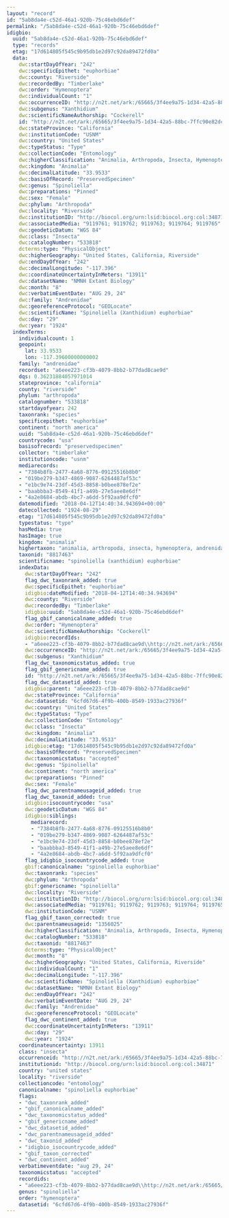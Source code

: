 ```yaml
---
layout: "record"
id: "5ab8da4e-c52d-46a1-920b-75c46ebd6def"
permalink: "/5ab8da4e-c52d-46a1-920b-75c46ebd6def"
idigbio:
  uuid: "5ab8da4e-c52d-46a1-920b-75c46ebd6def"
  type: "records"
  etag: "17d614805f545c9b95db1e2d97c92da89472fd0a"
  data:
    dwc:startDayOfYear: "242"
    dwc:specificEpithet: "euphorbiae"
    dwc:county: "Riverside"
    dwc:recordedBy: "Timberlake"
    dwc:order: "Hymenoptera"
    dwc:individualCount: "1"
    dwc:occurrenceID: "http://n2t.net/ark:/65665/3f4ee9a75-1d34-42a5-88bc-7ffc90e82dcf"
    dwc:subgenus: "Xanthidium"
    dwc:scientificNameAuthorship: "Cockerell"
    id: "http://n2t.net/ark:/65665/3f4ee9a75-1d34-42a5-88bc-7ffc90e82dcf"
    dwc:stateProvince: "California"
    dwc:institutionCode: "USNM"
    dwc:country: "United States"
    dwc:typeStatus: "Type"
    dwc:collectionCode: "Entomology"
    dwc:higherClassification: "Animalia, Arthropoda, Insecta, Hymenoptera, Andrenidae"
    dwc:kingdom: "Animalia"
    dwc:decimalLatitude: "33.9533"
    dwc:basisOfRecord: "PreservedSpecimen"
    dwc:genus: "Spinoliella"
    dwc:preparations: "Pinned"
    dwc:sex: "Female"
    dwc:phylum: "Arthropoda"
    dwc:locality: "Riverside"
    dwc:institutionID: "http://biocol.org/urn:lsid:biocol.org:col:34871"
    dwc:associatedMedia: "9119761; 9119762; 9119763; 9119764; 9119765"
    dwc:geodeticDatum: "WGS 84"
    dwc:class: "Insecta"
    dwc:catalogNumber: "533818"
    dcterms:type: "PhysicalObject"
    dwc:higherGeography: "United States, California, Riverside"
    dwc:endDayOfYear: "242"
    dwc:decimalLongitude: "-117.396"
    dwc:coordinateUncertaintyInMeters: "13911"
    dwc:datasetName: "NMNH Extant Biology"
    dwc:month: "8"
    dwc:verbatimEventDate: "AUG 29, 24"
    dwc:family: "Andrenidae"
    dwc:georeferenceProtocol: "GEOLocate"
    dwc:scientificName: "Spinoliella (Xanthidium) euphorbiae"
    dwc:day: "29"
    dwc:year: "1924"
  indexTerms:
    individualcount: 1
    geopoint:
      lat: 33.9533
      lon: -117.39600000000002
    family: "andrenidae"
    recordset: "a6eee223-cf3b-4079-8bb2-b77dad8cae9d"
    dqs: 0.36231884057971014
    stateprovince: "california"
    county: "riverside"
    phylum: "arthropoda"
    catalognumber: "533818"
    startdayofyear: 242
    taxonrank: "species"
    specificepithet: "euphorbiae"
    continent: "north america"
    uuid: "5ab8da4e-c52d-46a1-920b-75c46ebd6def"
    countrycode: "usa"
    basisofrecord: "preservedspecimen"
    collector: "timberlake"
    institutioncode: "usnm"
    mediarecords:
    - "7384b8fb-2477-4a68-8776-09125516b8b0"
    - "019be279-b347-4869-9087-6264487af53c"
    - "e1bc9e74-23df-45d3-8858-b0bee878ef2e"
    - "baabbba3-8549-41f1-a49b-27e5aee8e6df"
    - "4a2e8684-abdb-4bc7-a6dd-5f92aa9dfcf0"
    datemodified: "2018-04-12T14:40:34.943694+00:00"
    datecollected: "1924-08-29"
    etag: "17d614805f545c9b95db1e2d97c92da89472fd0a"
    typestatus: "type"
    hasMedia: true
    hasImage: true
    kingdom: "animalia"
    highertaxon: "animalia, arthropoda, insecta, hymenoptera, andrenidae"
    taxonid: "8817463"
    scientificname: "spinoliella (xanthidium) euphorbiae"
    indexData:
      dwc:startDayOfYear: "242"
      flag_dwc_taxonrank_added: true
      dwc:specificEpithet: "euphorbiae"
      idigbio:dateModified: "2018-04-12T14:40:34.943694"
      dwc:county: "Riverside"
      dwc:recordedBy: "Timberlake"
      idigbio:uuid: "5ab8da4e-c52d-46a1-920b-75c46ebd6def"
      flag_gbif_canonicalname_added: true
      dwc:order: "Hymenoptera"
      dwc:scientificNameAuthorship: "Cockerell"
      idigbio:recordIds:
      - "a6eee223-cf3b-4079-8bb2-b77dad8cae9d\\http://n2t.net/ark:/65665/3f4ee9a75-1d34-42a5-88bc-7ffc90e82dcf"
      dwc:occurrenceID: "http://n2t.net/ark:/65665/3f4ee9a75-1d34-42a5-88bc-7ffc90e82dcf"
      dwc:subgenus: "Xanthidium"
      flag_dwc_taxonomicstatus_added: true
      flag_gbif_genericname_added: true
      id: "http://n2t.net/ark:/65665/3f4ee9a75-1d34-42a5-88bc-7ffc90e82dcf"
      flag_dwc_datasetid_added: true
      idigbio:parent: "a6eee223-cf3b-4079-8bb2-b77dad8cae9d"
      dwc:stateProvince: "California"
      dwc:datasetid: "6cfd67d6-4f9b-400b-8549-1933ac27936f"
      dwc:country: "United States"
      dwc:typeStatus: "Type"
      dwc:collectionCode: "Entomology"
      dwc:class: "Insecta"
      dwc:kingdom: "Animalia"
      dwc:decimalLatitude: "33.9533"
      idigbio:etag: "17d614805f545c9b95db1e2d97c92da89472fd0a"
      dwc:basisOfRecord: "PreservedSpecimen"
      dwc:taxonomicstatus: "accepted"
      dwc:genus: "Spinoliella"
      dwc:continent: "north america"
      dwc:preparations: "Pinned"
      dwc:sex: "Female"
      flag_dwc_parentnameusageid_added: true
      flag_dwc_taxonid_added: true
      idigbio:isocountrycode: "usa"
      dwc:geodeticDatum: "WGS 84"
      idigbio:siblings:
        mediarecord:
        - "7384b8fb-2477-4a68-8776-09125516b8b0"
        - "019be279-b347-4869-9087-6264487af53c"
        - "e1bc9e74-23df-45d3-8858-b0bee878ef2e"
        - "baabbba3-8549-41f1-a49b-27e5aee8e6df"
        - "4a2e8684-abdb-4bc7-a6dd-5f92aa9dfcf0"
      flag_idigbio_isocountrycode_added: true
      gbif:canonicalname: "spinoliella euphorbiae"
      dwc:taxonrank: "species"
      dwc:phylum: "Arthropoda"
      gbif:genericname: "spinoliella"
      dwc:locality: "Riverside"
      dwc:institutionID: "http://biocol.org/urn:lsid:biocol.org:col:34871"
      dwc:associatedMedia: "9119761; 9119762; 9119763; 9119764; 9119765"
      dwc:institutionCode: "USNM"
      flag_gbif_taxon_corrected: true
      dwc:parentnameusageid: "1356025"
      dwc:higherClassification: "Animalia, Arthropoda, Insecta, Hymenoptera, Andrenidae"
      dwc:catalogNumber: "533818"
      dwc:taxonid: "8817463"
      dcterms:type: "PhysicalObject"
      dwc:month: "8"
      dwc:higherGeography: "United States, California, Riverside"
      dwc:individualCount: "1"
      dwc:decimalLongitude: "-117.396"
      dwc:scientificName: "Spinoliella (Xanthidium) euphorbiae"
      dwc:datasetName: "NMNH Extant Biology"
      dwc:endDayOfYear: "242"
      dwc:verbatimEventDate: "AUG 29, 24"
      dwc:family: "Andrenidae"
      dwc:georeferenceProtocol: "GEOLocate"
      flag_dwc_continent_added: true
      dwc:coordinateUncertaintyInMeters: "13911"
      dwc:day: "29"
      dwc:year: "1924"
    coordinateuncertainty: 13911
    class: "insecta"
    occurrenceid: "http://n2t.net/ark:/65665/3f4ee9a75-1d34-42a5-88bc-7ffc90e82dcf"
    institutionid: "http://biocol.org/urn:lsid:biocol.org:col:34871"
    country: "united states"
    locality: "riverside"
    collectioncode: "entomology"
    canonicalname: "spinoliella euphorbiae"
    flags:
    - "dwc_taxonrank_added"
    - "gbif_canonicalname_added"
    - "dwc_taxonomicstatus_added"
    - "gbif_genericname_added"
    - "dwc_datasetid_added"
    - "dwc_parentnameusageid_added"
    - "dwc_taxonid_added"
    - "idigbio_isocountrycode_added"
    - "gbif_taxon_corrected"
    - "dwc_continent_added"
    verbatimeventdate: "aug 29, 24"
    taxonomicstatus: "accepted"
    recordids:
    - "a6eee223-cf3b-4079-8bb2-b77dad8cae9d\\http://n2t.net/ark:/65665/3f4ee9a75-1d34-42a5-88bc-7ffc90e82dcf"
    genus: "spinoliella"
    order: "hymenoptera"
    datasetid: "6cfd67d6-4f9b-400b-8549-1933ac27936f"
---
```

